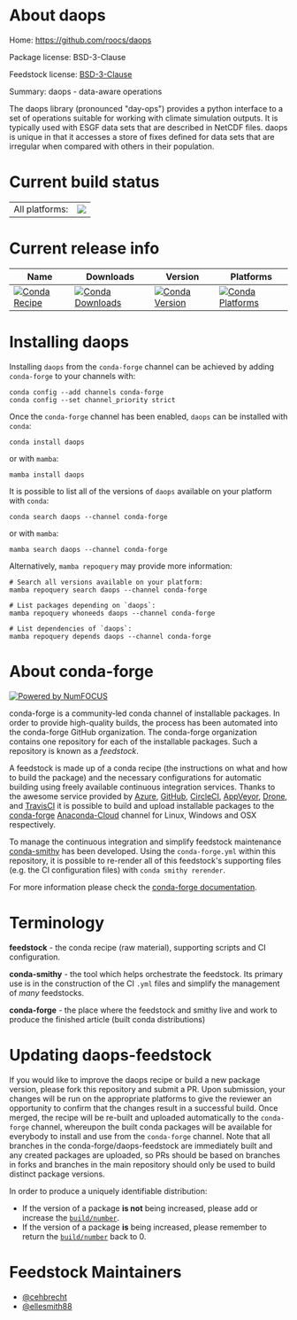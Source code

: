 About daops
===========

Home: https://github.com/roocs/daops

Package license: BSD-3-Clause

Feedstock license: [BSD-3-Clause](https://github.com/conda-forge/daops-feedstock/blob/main/LICENSE.txt)

Summary: daops - data-aware operations

The daops library (pronounced "day-ops") provides a python interface to a
set of operations suitable for working with climate simulation outputs.
It is typically used with ESGF data sets that are described in NetCDF files.
daops is unique in that it accesses a store of fixes defined for data sets
that are irregular when compared with others in their population.


Current build status
====================


<table><tr><td>All platforms:</td>
    <td>
      <a href="https://dev.azure.com/conda-forge/feedstock-builds/_build/latest?definitionId=11270&branchName=main">
        <img src="https://dev.azure.com/conda-forge/feedstock-builds/_apis/build/status/daops-feedstock?branchName=main">
      </a>
    </td>
  </tr>
</table>

Current release info
====================

| Name | Downloads | Version | Platforms |
| --- | --- | --- | --- |
| [![Conda Recipe](https://img.shields.io/badge/recipe-daops-green.svg)](https://anaconda.org/conda-forge/daops) | [![Conda Downloads](https://img.shields.io/conda/dn/conda-forge/daops.svg)](https://anaconda.org/conda-forge/daops) | [![Conda Version](https://img.shields.io/conda/vn/conda-forge/daops.svg)](https://anaconda.org/conda-forge/daops) | [![Conda Platforms](https://img.shields.io/conda/pn/conda-forge/daops.svg)](https://anaconda.org/conda-forge/daops) |

Installing daops
================

Installing `daops` from the `conda-forge` channel can be achieved by adding `conda-forge` to your channels with:

```
conda config --add channels conda-forge
conda config --set channel_priority strict
```

Once the `conda-forge` channel has been enabled, `daops` can be installed with `conda`:

```
conda install daops
```

or with `mamba`:

```
mamba install daops
```

It is possible to list all of the versions of `daops` available on your platform with `conda`:

```
conda search daops --channel conda-forge
```

or with `mamba`:

```
mamba search daops --channel conda-forge
```

Alternatively, `mamba repoquery` may provide more information:

```
# Search all versions available on your platform:
mamba repoquery search daops --channel conda-forge

# List packages depending on `daops`:
mamba repoquery whoneeds daops --channel conda-forge

# List dependencies of `daops`:
mamba repoquery depends daops --channel conda-forge
```


About conda-forge
=================

[![Powered by
NumFOCUS](https://img.shields.io/badge/powered%20by-NumFOCUS-orange.svg?style=flat&colorA=E1523D&colorB=007D8A)](https://numfocus.org)

conda-forge is a community-led conda channel of installable packages.
In order to provide high-quality builds, the process has been automated into the
conda-forge GitHub organization. The conda-forge organization contains one repository
for each of the installable packages. Such a repository is known as a *feedstock*.

A feedstock is made up of a conda recipe (the instructions on what and how to build
the package) and the necessary configurations for automatic building using freely
available continuous integration services. Thanks to the awesome service provided by
[Azure](https://azure.microsoft.com/en-us/services/devops/), [GitHub](https://github.com/),
[CircleCI](https://circleci.com/), [AppVeyor](https://www.appveyor.com/),
[Drone](https://cloud.drone.io/welcome), and [TravisCI](https://travis-ci.com/)
it is possible to build and upload installable packages to the
[conda-forge](https://anaconda.org/conda-forge) [Anaconda-Cloud](https://anaconda.org/)
channel for Linux, Windows and OSX respectively.

To manage the continuous integration and simplify feedstock maintenance
[conda-smithy](https://github.com/conda-forge/conda-smithy) has been developed.
Using the ``conda-forge.yml`` within this repository, it is possible to re-render all of
this feedstock's supporting files (e.g. the CI configuration files) with ``conda smithy rerender``.

For more information please check the [conda-forge documentation](https://conda-forge.org/docs/).

Terminology
===========

**feedstock** - the conda recipe (raw material), supporting scripts and CI configuration.

**conda-smithy** - the tool which helps orchestrate the feedstock.
                   Its primary use is in the construction of the CI ``.yml`` files
                   and simplify the management of *many* feedstocks.

**conda-forge** - the place where the feedstock and smithy live and work to
                  produce the finished article (built conda distributions)


Updating daops-feedstock
========================

If you would like to improve the daops recipe or build a new
package version, please fork this repository and submit a PR. Upon submission,
your changes will be run on the appropriate platforms to give the reviewer an
opportunity to confirm that the changes result in a successful build. Once
merged, the recipe will be re-built and uploaded automatically to the
`conda-forge` channel, whereupon the built conda packages will be available for
everybody to install and use from the `conda-forge` channel.
Note that all branches in the conda-forge/daops-feedstock are
immediately built and any created packages are uploaded, so PRs should be based
on branches in forks and branches in the main repository should only be used to
build distinct package versions.

In order to produce a uniquely identifiable distribution:
 * If the version of a package **is not** being increased, please add or increase
   the [``build/number``](https://docs.conda.io/projects/conda-build/en/latest/resources/define-metadata.html#build-number-and-string).
 * If the version of a package **is** being increased, please remember to return
   the [``build/number``](https://docs.conda.io/projects/conda-build/en/latest/resources/define-metadata.html#build-number-and-string)
   back to 0.

Feedstock Maintainers
=====================

* [@cehbrecht](https://github.com/cehbrecht/)
* [@ellesmith88](https://github.com/ellesmith88/)

